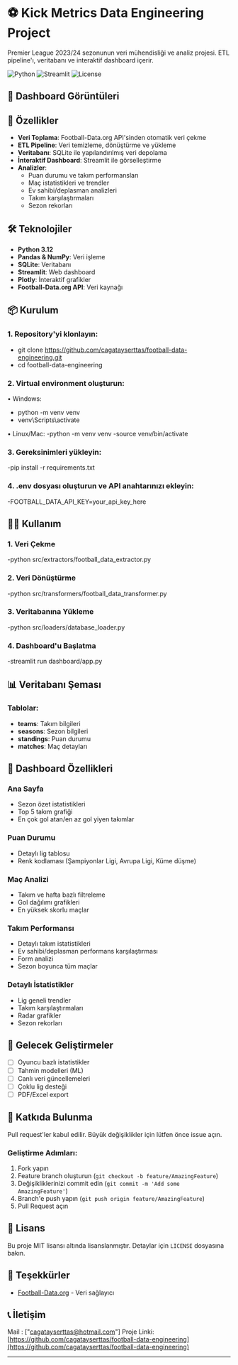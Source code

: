 # ⚽ Kick Metrics Data Engineering Project

Premier League 2023/24 sezonunun veri mühendisliği ve analiz projesi. ETL pipeline'ı, veritabanı ve interaktif dashboard içerir.

![Python](https://img.shields.io/badge/python-v3.12+-blue.svg)
![Streamlit](https://img.shields.io/badge/streamlit-1.25.0-red.svg)
![License](https://img.shields.io/badge/license-MIT-green.svg)

## 📸 Dashboard Görüntüleri



## 🚀 Özellikler

- **Veri Toplama**: Football-Data.org API'sinden otomatik veri çekme
- **ETL Pipeline**: Veri temizleme, dönüştürme ve yükleme
- **Veritabanı**: SQLite ile yapılandırılmış veri depolama
- **İnteraktif Dashboard**: Streamlit ile görselleştirme
- **Analizler**:
  - Puan durumu ve takım performansları
  - Maç istatistikleri ve trendler
  - Ev sahibi/deplasman analizleri
  - Takım karşılaştırmaları
  - Sezon rekorları

## 🛠️ Teknolojiler

- **Python 3.12**
- **Pandas & NumPy**: Veri işleme
- **SQLite**: Veritabanı
- **Streamlit**: Web dashboard
- **Plotly**: İnteraktif grafikler
- **Football-Data.org API**: Veri kaynağı

## 📦 Kurulum

### 1. Repository'yi klonlayın:

- git clone https://github.com/cagatayserttas/football-data-engineering.git
- cd football-data-engineering


### 2. Virtual environment oluşturun:

• Windows:
- python -m venv venv
- venv\Scripts\activate

• Linux/Mac:
-python -m venv venv
-source venv/bin/activate

### 3. Gereksinimleri yükleyin:

-pip install -r requirements.txt

### 4. .env dosyası oluşturun ve API anahtarınızı ekleyin:

-FOOTBALL_DATA_API_KEY=your_api_key_here

## 🏃‍♂️ Kullanım

### 1. Veri Çekme

-python src/extractors/football_data_extractor.py

### 2. Veri Dönüştürme

-python src/transformers/football_data_transformer.py

### 3. Veritabanına Yükleme

-python src/loaders/database_loader.py

### 4. Dashboard'u Başlatma

-streamlit run dashboard/app.py


## 📊 Veritabanı Şeması

### Tablolar:
- **teams**: Takım bilgileri
- **seasons**: Sezon bilgileri
- **standings**: Puan durumu
- **matches**: Maç detayları

## 🎯 Dashboard Özellikleri

### Ana Sayfa
- Sezon özet istatistikleri
- Top 5 takım grafiği
- En çok gol atan/en az gol yiyen takımlar

### Puan Durumu
- Detaylı lig tablosu
- Renk kodlaması (Şampiyonlar Ligi, Avrupa Ligi, Küme düşme)

### Maç Analizi
- Takım ve hafta bazlı filtreleme
- Gol dağılımı grafikleri
- En yüksek skorlu maçlar

### Takım Performansı
- Detaylı takım istatistikleri
- Ev sahibi/deplasman performans karşılaştırması
- Form analizi
- Sezon boyunca tüm maçlar

### Detaylı İstatistikler
- Lig geneli trendler
- Takım karşılaştırmaları
- Radar grafikler
- Sezon rekorları

## 🚀 Gelecek Geliştirmeler

- [ ] Oyuncu bazlı istatistikler
- [ ] Tahmin modelleri (ML)
- [ ] Canlı veri güncellemeleri
- [ ] Çoklu lig desteği
- [ ] PDF/Excel export

## 🤝 Katkıda Bulunma

Pull request'ler kabul edilir. Büyük değişiklikler için lütfen önce issue açın.

### Geliştirme Adımları:
1. Fork yapın
2. Feature branch oluşturun (`git checkout -b feature/AmazingFeature`)
3. Değişikliklerinizi commit edin (`git commit -m 'Add some AmazingFeature'`)
4. Branch'e push yapın (`git push origin feature/AmazingFeature`)
5. Pull Request açın

## 📝 Lisans

Bu proje MIT lisansı altında lisanslanmıştır. Detaylar için `LICENSE` dosyasına bakın.

## 🙏 Teşekkürler

- [Football-Data.org](https://www.football-data.org/) - Veri sağlayıcı


## 📞 İletişim
Mail : ["cagatayserttas@hotmail.com"]
Proje Linki: [https://github.com/cagatayserttas/football-data-engineering](https://github.com/cagatayserttas/football-data-engineering)

---



